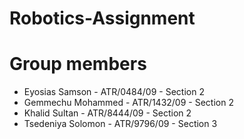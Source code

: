 # Robotics-Assignment
# Group members
- Eyosias Samson - 	ATR/0484/09 - Section 2
- Gemmechu Mohammed - ATR/1432/09 - Section 2
- Khalid Sultan - ATR/8444/09 - Section 2
- Tsedeniya Solomon - ATR/9796/09 - Section 3
